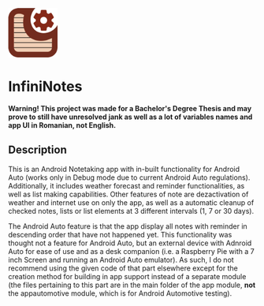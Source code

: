 <img src="/app/src/main/res/drawable/design_logo_aplicatie_centratnobg.png" alt="InfiniNotes Logo" width="100px"/>

# InfiniNotes

**Warning! This project was made for a Bachelor's Degree Thesis and may prove to still have unresolved jank as well as a lot of variables names and app UI in Romanian, not English.**

## Description
This is an Android Notetaking app with in-built functionality for Android Auto (works only in Debug mode due to current Android Auto regulations).
Additionally, it includes weather forecast and reminder functionalities, as well as list making capabilities. 
Other features of note are dezactivation of weather and internet use on only the app, as well as a automatic cleanup of checked notes, lists or list elements at 3 different intervals (1, 7 or 30 days).

The Android Auto feature is that the app display all notes with reminder in descending order that have not happened yet. This functionality was thought not a feature for Android Auto, but an external device with Adnroid Auto for ease of use and as a desk companion (i.e. a Raspberry Pie with a 7 inch Screen and running an Android Auto emulator). As such, I do not recommend using the given code of that part elsewhere except for the creation method for building in app support instead of a separate module (the files pertaining to this part are in the main folder of the app module, **not** the appautomotive module, which is for Android Automotive testing).
